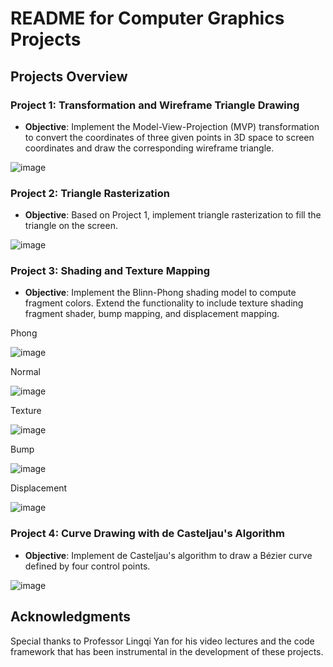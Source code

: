 # README for Computer Graphics Projects

## Projects Overview

### Project 1: Transformation and Wireframe Triangle Drawing

- **Objective**: Implement the Model-View-Projection (MVP) transformation to convert the coordinates of three given points in 3D space to screen coordinates and draw the corresponding wireframe triangle.

![image](https://github.com/EricXwh/ComputerGraphic/assets/92484538/354d156d-60f6-409a-a4c7-c82fae5fbfee)


### Project 2: Triangle Rasterization

- **Objective**: Based on Project 1, implement triangle rasterization to fill the triangle on the screen.
  
![image](https://github.com/EricXwh/ComputerGraphic/assets/92484538/28a4ac94-13f0-436a-8418-3bcaffa6a5cd)


### Project 3: Shading and Texture Mapping

- **Objective**: Implement the Blinn-Phong shading model to compute fragment colors. Extend the functionality to include texture shading fragment shader, bump mapping, and displacement mapping.

Phong

![image](https://github.com/EricXwh/ComputerGraphic/assets/92484538/872f8b0d-8df1-4d5a-9a40-4357c0fb271d)

Normal

![image](https://github.com/EricXwh/ComputerGraphic/assets/92484538/b169941a-9c44-43d3-8423-2b52aebc5f48)

Texture

![image](https://github.com/EricXwh/ComputerGraphic/assets/92484538/2d09a155-0291-4303-8af8-b7f3e70c5b7d)

Bump

![image](https://github.com/EricXwh/ComputerGraphic/assets/92484538/cc5ee39b-5f45-4ea6-a458-9b669f94e5e8)

Displacement

![image](https://github.com/EricXwh/ComputerGraphic/assets/92484538/5c9e0d1d-bea9-436c-85a4-4c366a345cfc)


### Project 4: Curve Drawing with de Casteljau's Algorithm

- **Objective**: Implement de Casteljau's algorithm to draw a Bézier curve defined by four control points.

![image](https://github.com/EricXwh/ComputerGraphic/assets/92484538/9afb39e8-09d0-44f9-a7bb-a4011066ccf3)


## Acknowledgments

Special thanks to Professor Lingqi Yan for his video lectures and the code framework that has been instrumental in the development of these projects. 


